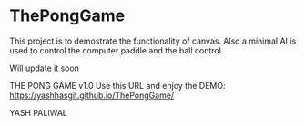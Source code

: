 # ThePongGame

This project is to demostrate the functionality of canvas. 
Also a minimal AI is used to control the computer paddle and the ball control.

Will update it soon 

THE PONG GAME v1.0
Use this URL and enjoy the DEMO: https://yashhasgit.github.io/ThePongGame/

YASH PALIWAL

